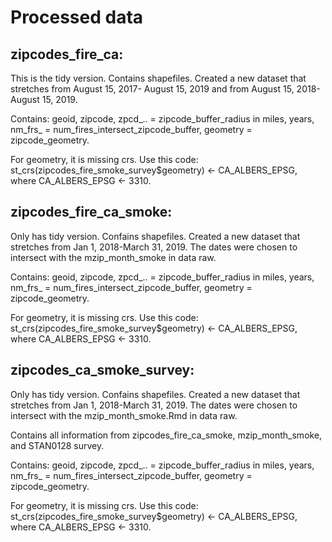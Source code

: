 # Processed data

## zipcodes_fire_ca:
This is the tidy version. Contains shapefiles. Created a new dataset that stretches from August 15, 2017- August 15, 2019 and from August 15, 2018-August 15, 2019. 

Contains: geoid, zipcode, zpcd_.. = zipcode_buffer_radius in miles, years, nm_frs_ = num_fires_intersect_zipcode_buffer, geometry = zipcode_geometry. 

For geometry, it is missing crs. Use this code: st_crs(zipcodes_fire_smoke_survey$geometry) <- CA_ALBERS_EPSG, where CA_ALBERS_EPSG <- 3310. 



## zipcodes_fire_ca_smoke:
Only has tidy version. Confains shapefiles. Created a new dataset that stretches from Jan 1, 2018-March 31, 2019. The dates were chosen to intersect with the mzip_month_smoke in data raw. 

Contains: geoid, zipcode, zpcd_.. = zipcode_buffer_radius in miles, years, nm_frs_ = num_fires_intersect_zipcode_buffer, geometry = zipcode_geometry. 

For geometry, it is missing crs. Use this code: st_crs(zipcodes_fire_smoke_survey$geometry) <- CA_ALBERS_EPSG, where CA_ALBERS_EPSG <- 3310. 



## zipcodes_ca_smoke_survey:
Only has tidy version. Confains shapefiles. Created a new dataset that stretches from Jan 1, 2018-March 31, 2019. The dates were chosen to intersect with the mzip_month_smoke.Rmd in data raw. 

Contains all information from zipcodes_fire_ca_smoke, mzip_month_smoke, and STAN0128 survey.  

Contains: geoid, zipcode, zpcd_.. = zipcode_buffer_radius in miles, years, nm_frs_ = num_fires_intersect_zipcode_buffer, geometry = zipcode_geometry.

For geometry, it is missing crs. Use this code: st_crs(zipcodes_fire_smoke_survey$geometry) <- CA_ALBERS_EPSG, where CA_ALBERS_EPSG <- 3310. 
